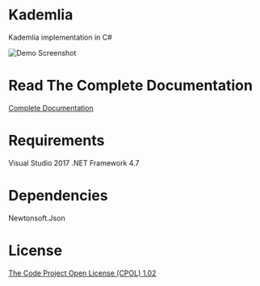 # Kademlia
Kademlia implementation in C#

![Demo Screenshot](https://github.com/cliftonm/Kademlia/blob/master/docs/bucketRefresh2.png)

# Read The Complete Documentation

[Complete Documentation](https://rawgit.com/cliftonm/Kademlia/master/docs/take3toc.html)

# Requirements

Visual Studio 2017
.NET Framework 4.7

# Dependencies

Newtonsoft.Json

# License
[The Code Project Open License (CPOL) 1.02](http://htmlpreview.github.io/?http://www.codeproject.com/info/cpol10.aspx)
